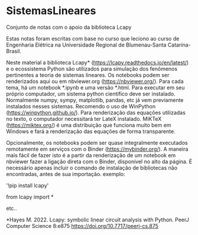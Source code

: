 # SistemasLineares
Conjunto de notas com o apoio da biblioteca Lcapy

Estas notas foram escritas com base no curso que leciono ao curso de Engenharia Elétrica  na Universidade Regional de Blumenau-Santa Catarina-Brasil. 

Neste material a biblioteca Lcapy* (https://lcapy.readthedocs.io/en/latest/)  e o ecossistema Python são utilizados para simulação dos fenômenos pertinentes a teoria de sistemas lineares. 
Os notebooks podem ser renderizados aqui ou em nbviewer.org (https://nbviewer.org/). Para cada tema, há um notebook *.ipynb e uma versão *.html. 
Para executar em seu próprio computador, um sistema python científico deve ser instalado. Normalmente numpy, sympy, matplotlib, pandas, etc já vem previamente instalados nesses sistemas. Recomendo o uso de WinPython (https://winpython.github.io/). Para renderização das equações utilizadas no texto, o computador necessitará ter LateX instalado. MiKTeX  (https://miktex.org/) é uma distribuição que funciona muito bem em Windows e fará a renderização das equações de forma transparente.

Opcionalmente, os notebooks podem ser quase integralmente executados remotamente em serviços com o Binder (https://mybinder.org/). A maneira mais fácil de fazer isto é a partir da renderização de um notebook em nbviewer fazer a ligação direta com o Binder, disponível no alto da página. É necessário apenas incluir o comando de instalação de bibliotecas não encontradas, antes de sua importação. 
exemplo: 

'!pip install lcapy'

 from lcapy import *
 
 etc..


*Hayes M. 2022. Lcapy: symbolic linear circuit analysis with Python. PeerJ Computer Science 8:e875 https://doi.org/10.7717/peerj-cs.875
